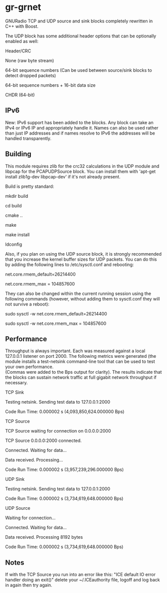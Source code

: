# gr-grnet
GNURadio TCP and UDP source and sink blocks completely rewritten in C++ with Boost.

The UDP block has some additional header options that can be optionally enabled as well:

Header/CRC

None (raw byte stream)

64-bit sequence numbers (Can be used between source/sink blocks to detect dropped packets)

64-bit sequence numbers + 16-bit data size

CHDR (64-bit)

## IPv6
New: IPv6 support has been added to the blocks.  Any block can take an IPv4 or IPv6 IP and appropriately handle it.  Names can also be used rather than just IP addresses and if names resolve to IPv6 the addresses will be handled transparently.  

## Building
This module requires zlib for the crc32 calculations in the UDP module and libpcap for the PCAPUDPSource block.  You can install them with 'apt-get install zlib1g-dev libpcap-dev' if it's not already present.


Build is pretty standard:

mkdir build

cd build

cmake ..

make

make install

ldconfig

Also, if you plan on using the UDP source block, it is strongly recommended that you increase the kernel buffer sizes for UDP packets.  You can do this by adding the following lines to /etc/sysctl.conf and rebooting:

net.core.rmem_default=26214400

net.core.rmem_max = 104857600


They can also be changed within the current running session using the following commands (however, without adding them to sysctl.conf they will not survive a reboot):

sudo sysctl -w net.core.rmem_default=26214400

sudo sysctl -w net.core.rmem_max = 104857600


## Performance
Throughput is always important.  Each was measured against a local 127.0.0.1 listener on port 2000.  The following metrics were generated (the module installs a test-netsink command-line tool that can be used to test your own performance.  
(Commas were added to the Bps output for clarity).  The results indicate that the blocks can sustain network traffic at full gigabit network throughput if necessary.

TCP Sink

Testing netsink.  Sending test data to 127.0.0.1:2000

Code Run Time:      0.000002 s  (4,093,850,624.000000 Bps)


TCP Source

TCP Source waiting for connection on 0.0.0.0:2000

TCP Source 0.0.0.0:2000 connected.

Connected.  Waiting for data...

Data received.  Processing...

Code Run Time:      0.000002 s  (3,957,239,296.000000 Bps)



UDP Sink

Testing netsink.  Sending test data to 127.0.0.1:2000

Code Run Time:      0.000002 s  (3,734,619,648.000000 Bps)


UDP Source

Waiting for connection...

Connected.  Waiting for data...

Data received.  Processing 8192 bytes

Code Run Time:      0.000002 s  (3,734,619,648.000000 Bps)


## Notes
If with the TCP Source you run into an error like this: "ICE default IO error handler doing an exit()" delete your ~/.ICEauthority file, logoff and log back in again then try again.

